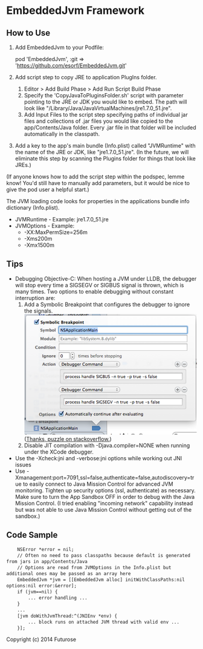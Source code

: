 EmbeddedJvm Framework
=====================

How to Use
----------

1. Add EmbeddedJvm to your Podfile:
    
    pod 'EmbeddedJvm', :git => 'https://github.com/esorf/EmbeddedJvm.git'

2. Add script step to copy JRE to application PlugIns folder.
    1. Editor > Add Build Phase > Add Run Script Build Phase
    2. Specify the 'CopyJavaToPluginsFolder.sh' script with parameter pointing
       to the JRE or JDK you would like to embed.  The path will look like 
       "/Library/Java/JavaVirtualMachines/jre1.7.0_51.jre".
    3. Add Input Files to the script step specifying paths of individual jar files
       and collections of .jar files you would like copied to the app/Contents/Java 
       folder.  Every .jar file in that folder will be included automatically in the
       classpath.

3. Add a key to the app's main bundle (Info.plist) called "JVMRuntime" with the name
   of the JRE or JDK, like "jre1.7.0_51.jre".  (In the future, we will eliminate this step by
   scanning the Plugins folder for things that look like JREs.)

(If anyone knows how to add the script step within the podspec, lemme know!  You'd still have 
to manually add parameters, but it would be nice to give the pod user a helpful start.)

The JVM loading code looks for properties in the applications bundle info dictionary (Info.plist).
- JVMRuntime - Example: jre1.7.0_51.jre
- JVMOptions - Example:
    - -XX:MaxPermSize=256m
    - -Xms200m
    - -Xmx1500m

Tips
----

- Debugging Objective-C: When hosting a JVM under LLDB, the debugger will stop every time a SIGSEGV or SIGBUS signal is thrown, which is many times.  Two options to enable debugging without constant interruption are:
    1. Add a Symbolic Breakpoint that configures the debugger to ignore the signals.  ![Symbolic Breakpoint disabling SIGSEGV and SIGBUS](Readme-img1.png) ([Thanks, puzzle on stackoverflow.](http://stackoverflow.com/a/10456557/1207583))
    2. Disable JIT compilation with -Djava.compiler=NONE when running under the XCode debugger.
- Use the -Xcheck:jni and -verbose:jni options while working out JNI issues
- Use -Xmanagement:port=7091,ssl=false,authenticate=false,autodiscovery=true to easily
  connect to Java Mission Control for advanced JVM monitoring. Tighten up security options (ssl, authenticate) as necessary.
  Make sure to turn the App Sandbox OFF in order to debug with the Java Mission Control. (I tried enabling "incoming network" capability instead but was not able to use Java Mission Control without getting out of the sandbox.)

Code Sample
-----------

``` objc
    NSError *error = nil;
    // Often no need to pass classpaths because default is generated from jars in app/Contents/Java
    // Options are read from JVMOptions in the Info.plist but additional ones may be passed as an array here
    EmbeddedJvm *jvm = [[EmbeddedJvm alloc] initWithClassPaths:nil options:nil error:&error];
    if (jvm==nil) {
        ... error handling ...
    }
    ...
    [jvm doWithJvmThread:^(JNIEnv *env) {
        ... block runs on attached JVM thread with valid env ...
    }];
```

Copyright (c) 2014 Futurose
